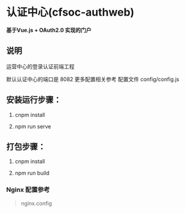 # 认证中心(cfsoc-authweb) 

**基于Vue.js + OAuth2.0 实现的门户**

## 说明

运营中心的登录认证前端工程

默认认证中心的端口是 8082 更多配置相关参考 配置文件 config/config.js

## 安装运行步骤：

1. cnpm install

2. npm run serve

## 打包步骤：

1. cnpm install

2. npm run build

### Nginx 配置参考

> nginx.config
